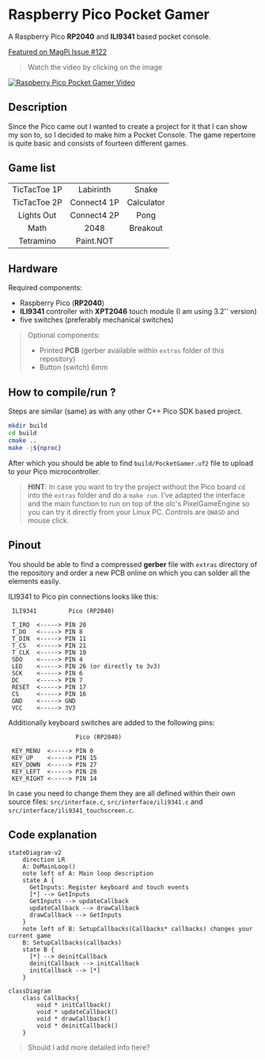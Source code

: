 # Raspberry Pico Pocket Gamer

A Raspberry Pico __RP2040__ and __ILI9341__ based pocket console.

[Featured on MagPi Issue #122](https://magpi.raspberrypi.com/articles/pico-pocket-gamer)

> Watch the video by clicking on the image

[![Raspberry Pico Pocket Gamer Video](https://img.youtube.com/vi/271OoiJQUyk/0.jpg)](https://www.youtube.com/watch?v=271OoiJQUyk "Raspberry Pico Pocket Gamer Video")


## Description

Since the Pico came out I wanted to create a project for it that I can show my son to, so I decided to make him a Pocket Console. The game repertoire is quite basic and consists of fourteen different games.

## Game list
|              |             |            |
|:------------:|:-----------:|:----------:|
| TicTacToe 1P | Labirinth   | Snake      |
| TicTacToe 2P | Connect4 1P | Calculator |
| Lights Out   | Connect4 2P | Pong       |
| Math         | 2048        | Breakout   |
| Tetramino    | Paint.NOT   |            |

## Hardware
Required components:
* Raspberry Pico (__RP2040__)
* __ILI9341__ controller with __XPT2046__ touch module (I am using 3.2'' version)
* five switches (preferably mechanical switches)

> Optional components:
> * Printed __PCB__ (gerber available within `extras` folder of this repository)
> * Button (switch) 6mm


## How to compile/run ?

Steps are similar (same) as with any other C++ Pico SDK based project.

```bash
mkdir build
cd build
cmake ..
make -j${nproc}
```

After which you should be able to find `build/PocketGamer.uf2` file to upload to your Pico microcontroller.

> __HINT__: In case you want to try the project without the Pico board `cd` into the `extras` folder and do a `make run`. I've adapted the interface and the main function to run on top of the olc's PixelGameEngine so you can try it directly from your Linux PC. Controls are `QWASD` and mouse click.

## Pinout
You should be able to find a compressed __gerber__ file with `extras` directory of the repository and order a new PCB online on which you can solder all the elements easily.

ILI9341 to Pico pin connections looks like this:
 
```
 ILI9341         Pico (RP2040)
 
 T_IRQ  <-----> PIN 20
 T_DO   <-----> PIN 8
 T_DIN  <-----> PIN 11
 T_CS   <-----> PIN 21
 T_CLK  <-----> PIN 10
 SDO    <-----> PIN 4
 LED    <-----> PIN 26 (or directly to 3v3)
 SCK    <-----> PIN 6
 DC     <-----> PIN 7
 RESET  <-----> PIN 17
 CS     <-----> PIN 16
 GND    <-----> GND
 VCC    <-----> 3V3

```
 
 Additionally keyboard switches are added to the following pins:
 
```
                   Pico (RP2040)
 
 KEY_MENU  <-----> PIN 0
 KEY_UP    <-----> PIN 15
 KEY_DOWN  <-----> PIN 27
 KEY_LEFT  <-----> PIN 28
 KEY_RIGHT <-----> PIN 14

```

In case you need to change them they are all defined within their own source files: `src/interface.c`, `src/interface/ili9341.c` and `src/interface/ili9341_touchscreen.c`.

## Code explanation

```mermaid
stateDiagram-v2
    direction LR
    A: DoMainLoop()
    note left of A: Main loop description
    state A {
      GetInputs: Register keyboard and touch events
      [*] --> GetInputs
      GetInputs --> updateCallback
      updateCallback --> drawCallback
      drawCallback --> GetInputs
    }
    note left of B: SetupCallbacks(Callbacks* callbacks) changes your current game
    B: SetupCallbacks(callbacks)
    state B {
      [*] --> deinitCallback
      deinitCallback --> initCallback
      initCallback --> [*]
    }
```

```mermaid
classDiagram
    class Callbacks{
        void * initCallback()
        void * updateCallback()
        void * drawCallback()
        void * deinitCallback()
    }
```

> Should I add more detailed info here?
